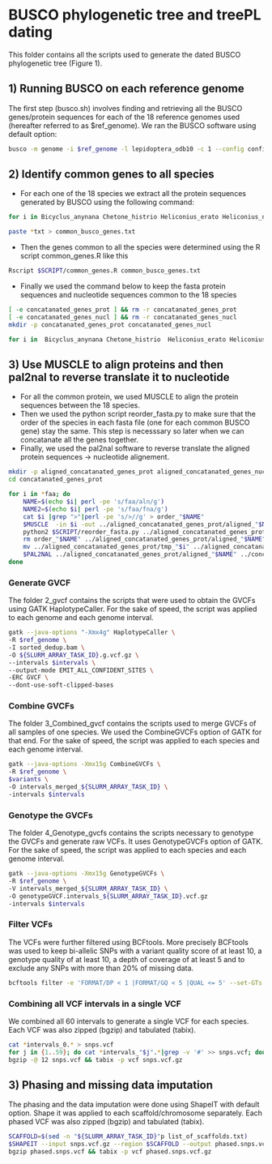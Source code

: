 # BUSCO phylogenetic tree and treePL dating 

This folder contains all the scripts used to generate the dated BUSCO phylogenetic tree (Figure 1).

## 1) Running BUSCO on each reference genome

The first step (busco.sh) involves finding and retrieving all the BUSCO genes/protein sequences for each of the 18 reference genomes used (hereafter referred to as $ref_genome). We ran the BUSCO software using default option:

``` bash
busco -m genome -i $ref_genome -l lepidoptera_odb10 -c 1 --config config.ini
```

## 2) Identify common genes to all species

- For each one of the 18 species we extract all the protein sequences generated by BUSCO using the following command:

``` bash
for i in Bicyclus_anynana Chetone_histrio Heliconius_erato Heliconius_numata Hypothyris_anastasia Mechanitis_mazaeus Melinaea_isocomma Melinaea_menophilus Plutella_xylostella Biston_betularia Danaus_plexippus Heliconius_melpomene Heliconius_pardalinus Ithomia_salapia Mechanitis_messenoides Melinaea_marsaeus Melinaea_mothone Tithorea_tarricina; do cd $i; ls *faa > ../"$i"_busco_gene.txt ; cd .. ; done

paste *txt > common_busco_genes.txt
```

- Then the genes common to all the species were determined using the R script common_genes.R like this

``` bash
Rscript $SCRIPT/common_genes.R common_busco_genes.txt
```

- Finally we used the command below to keep the fasta protein sequences and nucleotide sequences common to the 18 species
``` bash
[ -e concatanated_genes_prot ] && rm -r concatanated_genes_prot
[ -e concatanated_genes_nucl ] && rm -r concatanated_genes_nucl
mkdir -p concatanated_genes_prot concatanated_genes_nucl

for i in  Bicyclus_anynana Chetone_histrio  Heliconius_erato Heliconius_numata Hypothyris_anastasia Mechanitis_mazaeus Melinaea_isocomma Melinaea_menophilus Plutella_xylostella Biston_betularia Danaus_plexippus Heliconius_melpomene Heliconius_pardalinus Ithomia_salapia Mechanitis_messenoides Melinaea_marsaeus Melinaea_mothone Tithorea_tarricina; do cat common_genes.txt|perl -pe 's/\.faa//g'| while read line; do cat $i/$line*faa >> concatanated_genes_prot/$line.faa; cat $i/$line*fna >> concatanated_genes_nucl/$line.fna; done; done
```

## 3) Use MUSCLE to align proteins and then pal2nal to reverse translate it to nucleotide
- For all the common protein, we used MUSCLE to align the protein sequences between the 18 species.
- Then we used the python script reorder_fasta.py to make sure that the order of the species in each fasta file (one for each common BUSCO gene) stay the same. This step is necesssary so later when we can concatanate all the genes together.
- Finally, we used the pal2nal software to reverse translate the aligned protein sequences -> nucleotide alignement.
  
``` bash
mkdir -p aligned_concatanated_genes_prot aligned_concatanated_genes_nucl
cd concatanated_genes_prot

for i in *faa; do 
	NAME=$(echo $i| perl -pe 's/faa/aln/g')
	NAME2=$(echo $i| perl -pe 's/faa/fna/g')
	cat $i |grep ">"|perl -pe 's/>//g' > order_"$NAME"
	$MUSCLE  -in $i -out ../aligned_concatanated_genes_prot/aligned_"$NAME"
	python2 $SCRIPT/reorder_fasta.py ../aligned_concatanated_genes_prot/aligned_"$NAME" order_"$NAME"  > ../aligned_concatanated_genes_prot/tmp_"$i"
	rm order_"$NAME" ../aligned_concatanated_genes_prot/aligned_"$NAME"
	mv ../aligned_concatanated_genes_prot/tmp_"$i" ../aligned_concatanated_genes_prot/aligned_"$NAME"
	$PAL2NAL ../aligned_concatanated_genes_prot/aligned_"$NAME" ../concatanated_genes_nucl/$NAME2 -output fasta -codontable 1 > ../aligned_concatanated_genes_nucl/aligned_"$NAME2"
done
```

### Generate GVCF
The folder 2_gvcf contains the scripts that were used to obtain the GVCFs using GATK HaplotypeCaller. For the sake of speed, the script was applied to each genome and each genome interval.

``` bash
gatk --java-options "-Xmx4g" HaplotypeCaller \
-R $ref_genome \
-I sorted_dedup.bam \
-O ${SLURM_ARRAY_TASK_ID}.g.vcf.gz \
--intervals $intervals \
--output-mode EMIT_ALL_CONFIDENT_SITES \
-ERC GVCF \
--dont-use-soft-clipped-bases 
```
  
### Combine GVCFs
The folder 3_Combined_gvcf contains the scripts used to merge GVCFs of all samples of one species. We used the CombineGVCFs option of GATK for that end. For the sake of speed, the script was applied to each species and each genome interval.

``` bash
gatk --java-options -Xmx15g CombineGVCFs \
-R $ref_genome \
$variants \
-O intervals_merged_${SLURM_ARRAY_TASK_ID} \
-intervals $intervals
```

### Genotype the GVCFs
The folder 4_Genotype_gvcfs contains the scripts necessary to genotype the GVCFs and generate raw VCFs. It uses GenotypeGVCFs option of GATK. For the sake of speed, the script was applied to each species and each genome interval.

``` bash
gatk --java-options -Xmx15g GenotypeGVCFs \
-R $ref_genome \
-V intervals_merged_${SLURM_ARRAY_TASK_ID} \
-O genotypeGVCF.intervals_${SLURM_ARRAY_TASK_ID}.vcf.gz
-intervals $intervals
```
### Filter VCFs
The VCFs were further filtered using BCFtools. More precisely BCFtools was used to keep bi-allelic SNPs with a variant quality score of at least 10, a genotype quality of at least 10, a depth of coverage of at least 5 and to exclude any SNPs with more than 20% of missing data.

``` bash
bcftools filter -e 'FORMAT/DP < 1 |FORMAT/GQ < 5 |QUAL <= 5' --set-GTs . genotypeGVCF.intervals_${SLURM_ARRAY_TASK_ID}.vcf.gz -O u | bcftools view -U -i 'TYPE=="snp"' -m2 -M2 -v snps -O v| bcftools view -i 'F_MISSING < 0.2'> genotypeGVCF.intervals_${SLURM_ARRAY_TASK_ID}.filters.snps.vcf
```
### Combining all VCF intervals in a single VCF
We combined all 60 intervals to generate a single VCF for each species. Each VCF was also zipped (bgzip) and tabulated (tabix). 

``` bash
cat *intervals_0.* > snps.vcf
for j in {1..59}; do cat *intervals_"$j".*|grep -v '#' >> snps.vcf; done
bgzip -@ 12 snps.vcf && tabix -p vcf snps.vcf.gz
```

## 3) Phasing and missing data imputation
The phasing and the data imputation were done using ShapeIT with default option. Shape it was applied to each scaffold/chromosome separately. Each phased VCF was also zipped (bgzip) and tabulated (tabix). 

``` bash
SCAFFOLD=$(sed -n "${SLURM_ARRAY_TASK_ID}"p list_of_scaffolds.txt)
$SHAPEIT --input snps.vcf.gz --region $SCAFFOLD --output phased.snps.vcf
bgzip phased.snps.vcf && tabix -p vcf phased.snps.vcf.gz
```


